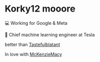 # Korky12 mooore

💻 Working for Google & Meta

🚗 Chief machine learning engineer at Tesla

better than [Tastefulblatant](https://github.com/tastefulblatant)

In love with [McKenzieMacy](https://github.com/McKenzieMacky)
